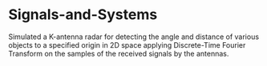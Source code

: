 # Signals-and-Systems
Simulated a K-antenna radar for detecting the angle and distance of various objects to a specified origin in 2D space applying Discrete-Time Fourier Transform on the samples of the received signals by the antennas.
